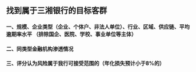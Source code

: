 ## 找到属于三湘银行的目标客群
#### 一、规模、企业类型（企业、个体户、非法人单位）、行业、区域、供应链、平均逾期率水平  （排除国企、医院、学校、事业单位等主体）
#### 二、同类型金融机构渗透情况
#### 三、评分认为风险属于我行可接受范围的（年化损失预计小于8%的）